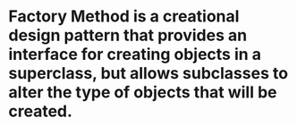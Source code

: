 # Factory Method is a creational design pattern that provides an interface for creating objects in a superclass, but allows subclasses to alter the type of objects that will be created.